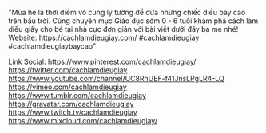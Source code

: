 "Mùa hè là thời điểm vô cùng lý tưởng để đưa những chiếc diều bay cao trên bầu trời. Cùng chuyên mục Giáo dục sớm 0 - 6 tuổi khám phá cách làm diều giấy cho bé tại nhà cực đơn giản với bài viết dưới đây ba mẹ nhé!
Website: https://cachlamdieugiay.com/
#cachlamdieugiay #cachlamdieugiaybaycao”

Link Social:
https://www.pinterest.com/cachlamdieugiay/
https://twitter.com/cachlamdieugiay
https://www.youtube.com/channel/UC8RhUEF-f41JnsLPgLR4-LQ
https://vimeo.com/cachlamdieugiay
https://www.tumblr.com/cachlamdieugiay
https://gravatar.com/cachlamdieugiay
https://www.twitch.tv/cachlamdieugiay
https://www.mixcloud.com/cachlamdieugiay/
